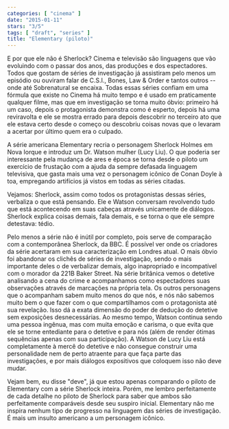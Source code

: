 ```yaml
---
categories: [ "cinema" ]
date: "2015-01-11"
stars: "3/5"
tags: [ "draft", "series" ]
title: "Elementary (piloto)"
---
```

E por que ele não é Sherlock? Cinema e televisão são linguagens
que vão evoluindo com o passar dos anos, das produções e dos
espectadores. Todos que gostam de séries de investigação já assistiram
pelo menos um episódio ou ouviram falar de C.S.I., Bones, Law & Order e
tantos outros -- onde até Sobrenatural se encaixa. Todas essas séries
confiam em uma fórmula que existe no Cinema há muito tempo e é usado
em praticamente qualquer filme, mas que em investigação se torna
muito óbvio: primeiro há um caso, depois o protagonista demonstra
como é esperto, depois há uma reviravolta e ele se mostra errado para
depois descobrir no terceiro ato que ele estava certo desde o começo
ou descobriu coisas novas que o levaram a acertar por último quem era
o culpado.

A série americana Elementary recria o personagem Sherlock Holmes em
Nova Iorque e introduz um Dr. Watson mulher (Lucy Liu). O que poderia
ser interessante pela mudança de ares e época se torna desde o piloto
um exercício de frustação com a ajuda da sempre defasada linguagem
televisiva, que gasta mais uma vez o personagem icônico de Conan Doyle
à toa, empregando artifícios já vistos em todas as séries citadas.

Vejamos: Sherlock, assim como todos os protagonistas dessas séries,
verbaliza o que está pensando. Ele e Watson conversam revolvendo
tudo que está acontecendo em suas cabeças através unicamente de
diálogos. Sherlock explica coisas demais, fala demais, e se torna o
que ele sempre detestava: tédio.

Pelo menos a série não é inútil por completo, pois serve de
comparação com a contemporânea Sherlock, da BBC. É possível
ver onde os criadores da série acertaram em sua caracterização em
Londres atual. O mais óbvio foi abandonar os clichês de séries de
investigação, sendo o mais importante deles o de verbalizar demais, algo
inapropriado e incompatível com o morador da 221B Baker Street. Na série
britânica vemos o detetive analisando a cena do crime e acompanhamos
como espectadores suas observações através de marcações na própria
tela. Os outros personagens que o acompanham sabem muito menos do que
nós, e nós não sabemos muito bem o que fazer com o que compartilhamos
com o protagonista até sua revelação. Isso dá a exata dimensão
do poder de dedução do detetive sem exposições desnecessárias. Ao
mesmo tempo, Watson continua sendo uma pessoa ingênua, mas com muita
emoção e carisma, o que evita que ele se torne entediante para o
detetive e para nós (além de render ótimas sequências apenas com
sua participação). A Watson de Lucy Liu está completamente à mercê
do detetive e não consegue construir uma personalidade nem de perto
atraente para que faça parte das investigações, e por mais diálogos
expositivos que coloquem isso não deve mudar.

Vejam bem, eu disse "deve", já que estou apenas comparando o
piloto de Elementary com a série Sherlock inteira. Porém, me lembro
perfeitamente de cada detalhe no piloto de Sherlock para saber que ambos
são perfeitamente comparáveis desde seu suspiro inicial. Elementary
não me inspira nenhum tipo de progresso na linguagem das séries de
investigação. É mais um insulto americano a um personagem icônico.
